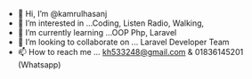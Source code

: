 - 👋 Hi, I’m @kamrulhasanj
- 👀 I’m interested in ...Coding, Listen Radio, Walking, 
- 🌱 I’m currently learning ...OOP Php, Laravel
- 💞️ I’m looking to collaborate on ... Laravel Developer Team
- 📫 How to reach me ... kh533248@gmail.com & 01836145201 (Whatsapp)

<!---
kamrulhasanj/kamrulhasanj is a ✨ special ✨ repository because its `README.md` (this file) appears on your GitHub profile.
You can click the Preview link to take a look at your changes.
--->
